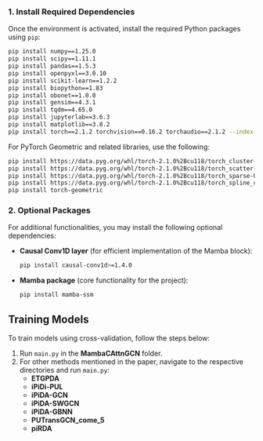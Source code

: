
### 1. Install Required Dependencies

Once the environment is activated, install the required Python packages using `pip`:

```bash
pip install numpy==1.25.0
pip install scipy==1.11.1
pip install pandas==1.5.3
pip install openpyxl==3.0.10
pip install scikit-learn==1.2.2
pip install biopython==1.83
pip install obonet==1.0.0
pip install gensim==4.3.1
pip install tqdm==4.65.0
pip install jupyterlab==3.6.3
pip install matplotlib==3.8.2
pip install torch==2.1.2 torchvision==0.16.2 torchaudio==2.1.2 --index-url https://download.pytorch.org/whl/cu118
```

For PyTorch Geometric and related libraries, use the following:

```bash
pip install https://data.pyg.org/whl/torch-2.1.0%2Bcu118/torch_cluster-1.6.2%2Bpt21cu118-cp310-cp310-win_amd64.whl
pip install https://data.pyg.org/whl/torch-2.1.0%2Bcu118/torch_scatter-2.1.2%2Bpt21cu118-cp310-cp310-win_amd64.whl
pip install https://data.pyg.org/whl/torch-2.1.0%2Bcu118/torch_sparse-0.6.18%2Bpt21cu118-cp310-cp310-win_amd64.whl
pip install https://data.pyg.org/whl/torch-2.1.0%2Bcu118/torch_spline_conv-1.2.2%2Bpt21cu118-cp310-cp310-win_amd64.whl
pip install torch-geometric
```

### 2. Optional Packages

For additional functionalities, you may install the following optional dependencies:

- **Causal Conv1D layer** (for efficient implementation of the Mamba block):
  ```bash
  pip install causal-conv1d>=1.4.0
  ```

- **Mamba package** (core functionality for the project):
  ```bash
  pip install mamba-ssm
  ```

## Training Models

To train models using cross-validation, follow the steps below:

1. Run `main.py` in the **MambaCAttnGCN** folder.
2. For other methods mentioned in the paper, navigate to the respective directories and run `main.py`:
    - **ETGPDA**
    - **iPiDi-PUL**
    - **iPiDA-GCN**
    - **iPiDA-SWGCN**
    - **iPiDA-GBNN**
    - **PUTransGCN_come_5**
    - **piRDA**
